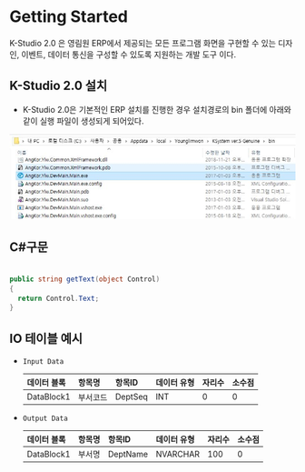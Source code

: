 # Getting Started

K-Studio 2.0 은 영림원 ERP에서 제공되는 모든 프로그램 화면을 구현할 수 있는 디자인, 이벤트, 데이터 통신을 구성할 수 있도록 지원하는 개발 도구 이다.

## K-Studio 2.0 설치

* K-Studio 2.0은 기본적인 ERP 설치를 진행한 경우 설치경로의 bin 폴더에 아래와 같이 실행 파일이 생성되게 되어있다.

![](/path/to/DevTools.JPG)

## C#구문

```csharp

public string getText(object Control)
{
  return Control.Text;
}
```

## IO 테이블 예시
* `Input Data`

    데이터 블록 | 항목명 | 항목ID | 데이터 유형 | 자리수 | 소수점
    -----------|--------|-------|------------|--------|------
    DataBlock1 | 부서코드 | DeptSeq | INT | 0 | 0
* `Output Data`

    데이터 블록 | 항목명 | 항목ID | 데이터 유형 | 자리수 | 소수점
    -----------|--------|-------|------------|--------|------
    DataBlock1 | 부서명 | DeptName | NVARCHAR | 100 | 0

